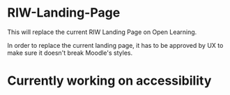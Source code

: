 # RIW-Landing-Page
This will replace the current RIW Landing Page on Open Learning.

In order to replace the current landing page, it has to be approved by UX to make sure it doesn't break Moodle's styles.

# Currently working on accessibility 

